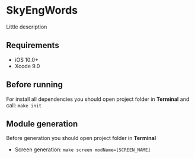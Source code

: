 # SkyEngWords
Little description

## Requirements
* iOS 10.0+
* Xcode 9.0

## Before running
For install all dependencies you should open project folder in **Terminal** and call: `make init`

## Module generation
Before generation you should open project folder in **Terminal**
* Screen generation: `make screen modName=[SCREEN_NAME]`